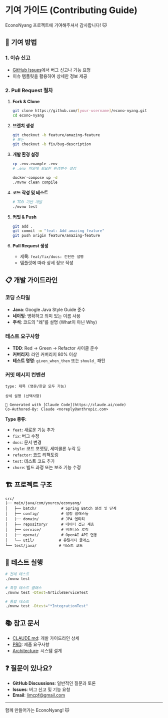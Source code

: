 # 기여 가이드 (Contributing Guide)

EconoNyang 프로젝트에 기여해주셔서 감사합니다! 🐱

## 🤝 기여 방법

### 1. 이슈 신고
- [GitHub Issues](https://github.com/limcpf/econo-nyang/issues)에서 버그 신고나 기능 요청
- 이슈 템플릿을 활용하여 상세한 정보 제공

### 2. Pull Request 절차
1. **Fork & Clone**
   ```bash
   git clone https://github.com/[your-username]/econo-nyang.git
   cd econo-nyang
   ```

2. **브랜치 생성**
   ```bash
   git checkout -b feature/amazing-feature
   # 또는
   git checkout -b fix/bug-description
   ```

3. **개발 환경 설정**
   ```bash
   cp .env.example .env
   # .env 파일에 필요한 환경변수 설정
   
   docker-compose up -d
   ./mvnw clean compile
   ```

4. **코드 작성 및 테스트**
   ```bash
   # TDD 기반 개발
   ./mvnw test
   ```

5. **커밋 & Push**
   ```bash
   git add .
   git commit -m "feat: Add amazing feature"
   git push origin feature/amazing-feature
   ```

6. **Pull Request 생성**
   - 제목: `feat/fix/docs: 간단한 설명`
   - 템플릿에 따라 상세 정보 작성

## 📋 개발 가이드라인

### 코딩 스타일
- **Java**: Google Java Style Guide 준수
- **네이밍**: 명확하고 의미 있는 이름 사용
- **주석**: 코드의 "왜"를 설명 (What이 아닌 Why)

### 테스트 요구사항
- **TDD**: Red → Green → Refactor 사이클 준수
- **커버리지**: 라인 커버리지 80% 이상
- **테스트 명명**: `given_when_then` 또는 `should_` 패턴

### 커밋 메시지 컨벤션
```
type: 제목 (영문/한글 모두 가능)

상세 설명 (선택사항)

🤖 Generated with [Claude Code](https://claude.ai/code)
Co-Authored-By: Claude <noreply@anthropic.com>
```

**Type 종류:**
- `feat`: 새로운 기능 추가
- `fix`: 버그 수정
- `docs`: 문서 변경
- `style`: 코드 포맷팅, 세미콜론 누락 등
- `refactor`: 코드 리팩토링
- `test`: 테스트 코드 추가
- `chore`: 빌드 과정 또는 보조 기능 수정

## 🏗️ 프로젝트 구조

```
src/
├── main/java/com/yourco/econyang/
│   ├── batch/           # Spring Batch 설정 및 단계
│   ├── config/          # 설정 클래스들
│   ├── domain/          # JPA 엔티티
│   ├── repository/      # 데이터 접근 계층
│   ├── service/         # 비즈니스 로직
│   ├── openai/          # OpenAI API 연동
│   └── util/           # 유틸리티 클래스
└── test/java/          # 테스트 코드
```

## 🧪 테스트 실행

```bash
# 전체 테스트
./mvnw test

# 특정 테스트 클래스
./mvnw test -Dtest=ArticleServiceTest

# 통합 테스트
./mvnw test -Dtest="*IntegrationTest"
```

## 📚 참고 문서

- [CLAUDE.md](./CLAUDE.md): 개발 가이드라인 상세
- [PRD](./docs/00-PRD-20250817.md): 제품 요구사항
- [Architecture](./docs/01-Detail-Structure-20250817.md): 시스템 설계

## ❓ 질문이 있나요?

- **GitHub Discussions**: 일반적인 질문과 토론
- **Issues**: 버그 신고 및 기능 요청
- **Email**: limcpf@gmail.com

---

함께 만들어가는 EconoNyang! 🐱